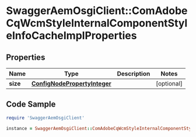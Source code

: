 # SwaggerAemOsgiClient::ComAdobeCqWcmStyleInternalComponentStyleInfoCacheImplProperties

## Properties

Name | Type | Description | Notes
------------ | ------------- | ------------- | -------------
**size** | [**ConfigNodePropertyInteger**](ConfigNodePropertyInteger.md) |  | [optional] 

## Code Sample

```ruby
require 'SwaggerAemOsgiClient'

instance = SwaggerAemOsgiClient::ComAdobeCqWcmStyleInternalComponentStyleInfoCacheImplProperties.new(size: null)
```


